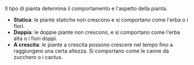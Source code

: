 Il tipo di pianta determina il comportamento e l'aspetto della pianta.

- **Statica**: le piante statiche non crescono e si comportano come l'erba o i fiori.
- **Doppia**: le doppie piante non crescono, e si comportano come l'erba alta o i fiori doppi.
- **A crescita**: le piante a crescita possono crescere nel tempo fino a raggiungere una certa altezza.
  Si comportano come le canne da zucchero o i cactus.
